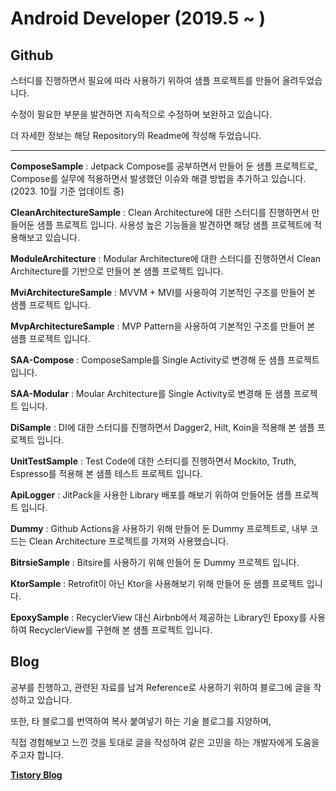# Android Developer (2019.5 ~ )


## Github

스터디를 진행하면서 필요에 따라 사용하기 위하여 샘플 프로젝트를 만들어 올려두었습니다.

수정이 필요한 부분을 발견하면 지속적으로 수정하며 보완하고 있습니다.

더 자세한 정보는 해당 Repository의 Readme에 작성해 두었습니다.

---

**ComposeSample** : Jetpack Compose를 공부하면서 만들어 둔 샘플 프로젝트로, Compose를 실무에 적용하면서 발생했던 이슈와 해결 방법을 추가하고 있습니다. (2023. 10월 기준 업데이트 중)

**CleanArchitectureSample** : Clean Architecture에 대한 스터디를 진행하면서 만들어둔 샘플 프로젝트 입니다. 사용성 높은 기능들을 발견하면 해당 샘플 프로젝트에 적용해보고 있습니다.

**ModuleArchitecture** : Modular Architecture에 대한 스터디를 진행하면서 Clean Architecture를 기반으로 만들어 본 샘플 프로젝트 입니다.

**MviArchitectureSample** : MVVM + MVI를 사용하여 기본적인 구조를 만들어 본 샘플 프로젝트 입니다.

**MvpArchitectureSample** : MVP Pattern을 사용하여 기본적인 구조를 만들어 본 샘플 프로젝트 입니다.

**SAA-Compose** : ComposeSample를 Single Activity로 변경해 둔 샘플 프로젝트 입니다.

**SAA-Modular** : Moular Architecture를 Single Activity로 변경해 둔 샘플 프로젝트 입니다.

**DiSample** : DI에 대한 스터디를 진행하면서 Dagger2, Hilt, Koin을 적용해 본 샘플 프로젝트 입니다.

**UnitTestSample** : Test Code에 대한 스터디를 진행하면서 Mockito, Truth, Espresso를 적용해 본 샘플 테스트 프로젝트 입니다.

**ApiLogger** : JitPack을 사용한 Library 배포를 해보기 위하여 만들어둔 샘플 프로젝트 입니다.

**Dummy** : Github Actions을 사용하기 위해 만들어 둔 Dummy 프로젝트로, 내부 코드는 Clean Architecture 프로젝트를 가져와 사용했습니다.

**BitrsieSample** : Bitsire를 사용하기 위해 만들어 둔 Dummy 프로젝트 입니다.

**KtorSample** : Retrofit이 아닌 Ktor을 사용해보기 위해 만들어 둔 샘플 프로젝트 입니다.

**EpoxySample** : RecyclerView 대신 Airbnb에서 제공하는 Library인 Epoxy를 사용하여 RecyclerView를 구현해 본 샘플 프로젝트 입니다.

## Blog
공부를 진행하고, 관련된 자료를 남겨 Reference로 사용하기 위하여 블로그에 글을 작성하고 있습니다.

또한, 타 블로그를 번역하여 복사 붙여넣기 하는 기술 블로그를 지양하며,

직접 경험해보고 느낀 것을 토대로 글을 작성하여 같은 고민을 하는 개발자에게 도움을 주고자 합니다.

**[Tistory Blog](https://heegs.tistory.com "Heeg's Blog")**

